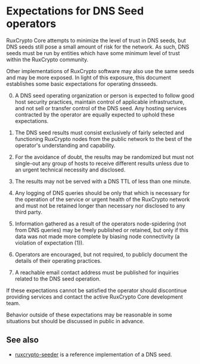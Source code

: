 Expectations for DNS Seed operators
====================================

RuxCrypto Core attempts to minimize the level of trust in DNS seeds,
but DNS seeds still pose a small amount of risk for the network.
As such, DNS seeds must be run by entities which have some minimum
level of trust within the RuxCrypto community.

Other implementations of RuxCrypto software may also use the same
seeds and may be more exposed. In light of this exposure, this
document establishes some basic expectations for operating dnsseeds.

0. A DNS seed operating organization or person is expected to follow good
host security practices, maintain control of applicable infrastructure,
and not sell or transfer control of the DNS seed. Any hosting services
contracted by the operator are equally expected to uphold these expectations.

1. The DNS seed results must consist exclusively of fairly selected and
functioning RuxCrypto nodes from the public network to the best of the
operator's understanding and capability.

2. For the avoidance of doubt, the results may be randomized but must not
single-out any group of hosts to receive different results unless due to an
urgent technical necessity and disclosed.

3. The results may not be served with a DNS TTL of less than one minute.

4. Any logging of DNS queries should be only that which is necessary
for the operation of the service or urgent health of the RuxCrypto
network and must not be retained longer than necessary nor disclosed
to any third party.

5. Information gathered as a result of the operators node-spidering
(not from DNS queries) may be freely published or retained, but only
if this data was not made more complete by biasing node connectivity
(a violation of expectation (1)).

6. Operators are encouraged, but not required, to publicly document the
details of their operating practices.

7. A reachable email contact address must be published for inquiries
related to the DNS seed operation.

If these expectations cannot be satisfied the operator should
discontinue providing services and contact the active RuxCrypto
Core development team.

Behavior outside of these expectations may be reasonable in some
situations but should be discussed in public in advance.

See also
----------
- [ruxcrypto-seeder](https://github.com/nightlyruxcrypto/ruxcrypto-seeder) is a reference implementation of a DNS seed.

